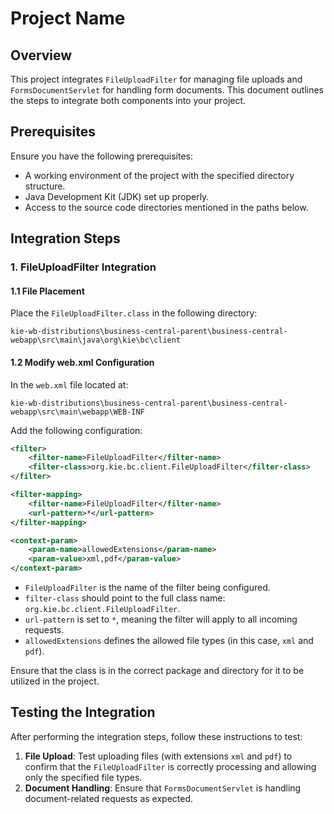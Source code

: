 # Project Name

## Overview

This project integrates `FileUploadFilter` for managing file uploads and `FormsDocumentServlet` for handling form documents. This document outlines the steps to integrate both components into your project.

## Prerequisites

Ensure you have the following prerequisites:

- A working environment of the project with the specified directory structure.
- Java Development Kit (JDK) set up properly.
- Access to the source code directories mentioned in the paths below.

## Integration Steps

### 1. FileUploadFilter Integration

#### 1.1 File Placement

Place the `FileUploadFilter.class` in the following directory:

```
kie-wb-distributions\business-central-parent\business-central-webapp\src\main\java\org\kie\bc\client
```

#### 1.2 Modify web.xml Configuration

In the `web.xml` file located at:

```
kie-wb-distributions\business-central-parent\business-central-webapp\src\main\webapp\WEB-INF
```

Add the following configuration:

```xml
<filter>
    <filter-name>FileUploadFilter</filter-name>
    <filter-class>org.kie.bc.client.FileUploadFilter</filter-class>
</filter>

<filter-mapping>
    <filter-name>FileUploadFilter</filter-name>
    <url-pattern>*</url-pattern>
</filter-mapping>

<context-param>
    <param-name>allowedExtensions</param-name>
    <param-value>xml,pdf</param-value>
</context-param>
```

- `FileUploadFilter` is the name of the filter being configured.
- `filter-class` should point to the full class name: `org.kie.bc.client.FileUploadFilter`.
- `url-pattern` is set to `*`, meaning the filter will apply to all incoming requests.
- `allowedExtensions` defines the allowed file types (in this case, `xml` and `pdf`).


Ensure that the class is in the correct package and directory for it to be utilized in the project.

## Testing the Integration

After performing the integration steps, follow these instructions to test:

1. **File Upload**: Test uploading files (with extensions `xml` and `pdf`) to confirm that the `FileUploadFilter` is correctly processing and allowing only the specified file types.
2. **Document Handling**: Ensure that `FormsDocumentServlet` is handling document-related requests as expected.